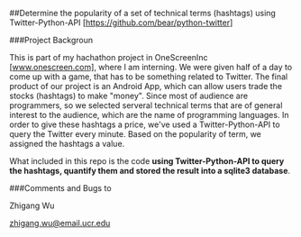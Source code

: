 ##Determine the popularity of a set of technical terms (hashtags) using Twitter-Python-API [https://github.com/bear/python-twitter]




###Project Backgroun

This is part of my hachathon project in OneScreenInc [www.onescreen.com], where I am interning. We were given half of a day to come up with a game, that has to be something related to Twitter. 
The final product of our project is an Android App, which can allow users trade the stocks (hashtags) to make "money". Since most of audience are programmers, so we 
selected serveral technical terms that are of general interest to the audience, which are the name of programming languages. In order to give these hashtags a price, 
we've used a Twitter-Python-API to query the Twitter every minute. Based on the popularity of term, we assigned the hashtags a value. 

What included in this repo is the code **using Twitter-Python-API to query the hashtags, quantify them and stored the result into a sqlite3 database**. 







###Comments and Bugs to

Zhigang Wu

zhigang.wu@email.ucr.edu



